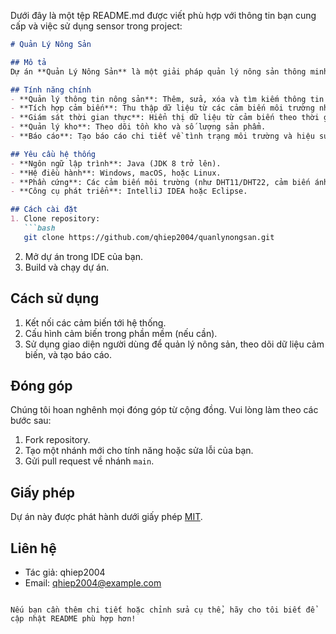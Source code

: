 Dưới đây là một tệp README.md được viết phù hợp với thông tin bạn cung cấp và việc sử dụng sensor trong project:

```markdown
# Quản Lý Nông Sản

## Mô tả
Dự án **Quản Lý Nông Sản** là một giải pháp quản lý nông sản thông minh, được phát triển bằng Java. Hệ thống tích hợp các cảm biến (sensor) để theo dõi và quản lý thông tin từ môi trường canh tác, nhằm nâng cao hiệu quả và chất lượng sản phẩm nông nghiệp.

## Tính năng chính
- **Quản lý thông tin nông sản**: Thêm, sửa, xóa và tìm kiếm thông tin sản phẩm.
- **Tích hợp cảm biến**: Thu thập dữ liệu từ các cảm biến môi trường như nhiệt độ, độ ẩm, ánh sáng.
- **Giám sát thời gian thực**: Hiển thị dữ liệu từ cảm biến theo thời gian thực để hỗ trợ ra quyết định.
- **Quản lý kho**: Theo dõi tồn kho và số lượng sản phẩm.
- **Báo cáo**: Tạo báo cáo chi tiết về tình trạng môi trường và hiệu suất sản xuất.

## Yêu cầu hệ thống
- **Ngôn ngữ lập trình**: Java (JDK 8 trở lên).
- **Hệ điều hành**: Windows, macOS, hoặc Linux.
- **Phần cứng**: Các cảm biến môi trường (như DHT11/DHT22, cảm biến ánh sáng, cảm biến độ ẩm đất).
- **Công cụ phát triển**: IntelliJ IDEA hoặc Eclipse.

## Cách cài đặt
1. Clone repository:
   ```bash
   git clone https://github.com/qhiep2004/quanlynongsan.git
   ```
2. Mở dự án trong IDE của bạn.
3. Build và chạy dự án.

## Cách sử dụng
1. Kết nối các cảm biến tới hệ thống.
2. Cấu hình cảm biến trong phần mềm (nếu cần).
3. Sử dụng giao diện người dùng để quản lý nông sản, theo dõi dữ liệu cảm biến, và tạo báo cáo.

## Đóng góp
Chúng tôi hoan nghênh mọi đóng góp từ cộng đồng. Vui lòng làm theo các bước sau:
1. Fork repository.
2. Tạo một nhánh mới cho tính năng hoặc sửa lỗi của bạn.
3. Gửi pull request về nhánh `main`.

## Giấy phép
Dự án này được phát hành dưới giấy phép [MIT](LICENSE).

## Liên hệ
- Tác giả: qhiep2004
- Email: [qhiep2004@example.com](mailto:qhiep2004@example.com)
```

Nếu bạn cần thêm chi tiết hoặc chỉnh sửa cụ thể, hãy cho tôi biết để cập nhật README phù hợp hơn!
